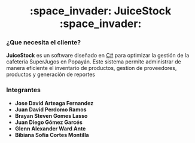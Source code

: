 <h1 align="center">:space_invader: JuiceStock :space_invader:</h1>

### ¿Que necesita el cliente?
**JuiceStock** es un software diseñado en [C#] para optimizar la gestión de la cafetería SuperJugos en Popayán. Este sistema permite administrar de manera eficiente el inventario de productos, gestion de proveedores, productos y generación de reportes

### Integrantes
- **Jose David Arteaga Fernandez**
- **Juan David Perdomo Ramos**
- **Brayan Steven Gomes Lasso**
- **Juan Diego Gómez Garcés**
- **Glenn Alexander Ward Ante**
- **Bibiana Sofia Cortes Montilla**





[C#]: https://learn.microsoft.com/es-es/dotnet/csharp/
